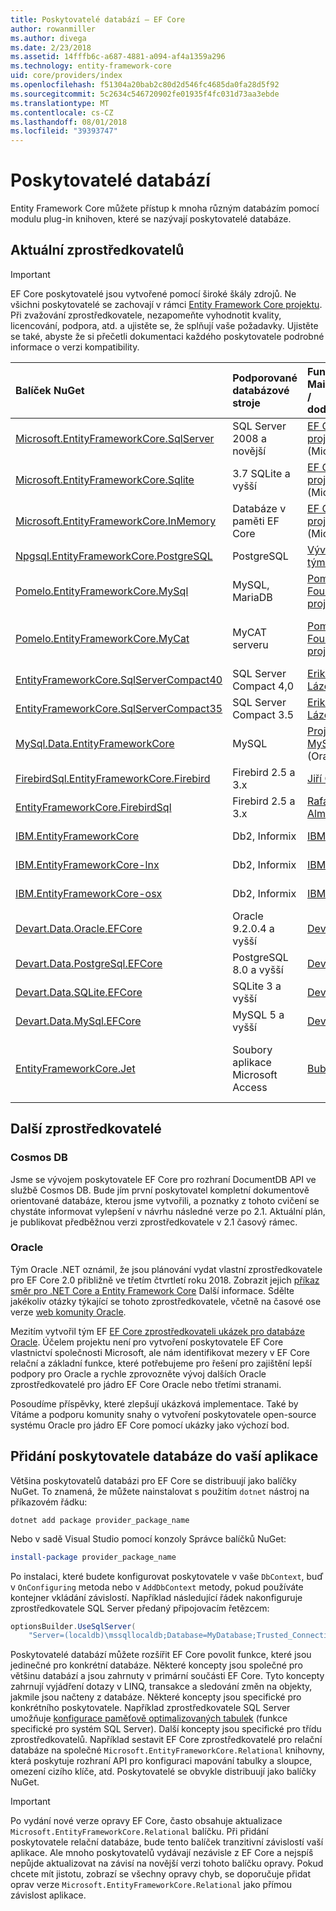 ```yaml
---
title: Poskytovatelé databází – EF Core
author: rowanmiller
ms.author: divega
ms.date: 2/23/2018
ms.assetid: 14fffb6c-a687-4881-a094-af4a1359a296
ms.technology: entity-framework-core
uid: core/providers/index
ms.openlocfilehash: f51304a20bab2c80d2d546fc4685da0fa28d5f92
ms.sourcegitcommit: 5c2634c546720902fe01935f4fc031d73aa3ebde
ms.translationtype: MT
ms.contentlocale: cs-CZ
ms.lasthandoff: 08/01/2018
ms.locfileid: "39393747"
---
```

# <a name="database-providers"></a>Poskytovatelé databází

Entity Framework Core můžete přístup k mnoha různým databázím pomocí modulu plug-in knihoven, které se nazývají poskytovatelé databáze.

## <a name="current-providers"></a>Aktuální zprostředkovatelů
> [!IMPORTANT]  
> EF Core poskytovatelé jsou vytvořené pomocí široké škály zdrojů. Ne všichni poskytovatelé se zachovají v rámci [Entity Framework Core projektu](https://github.com/aspnet/EntityFrameworkCore). Při zvažování zprostředkovatele, nezapomeňte vyhodnotit kvality, licencování, podpora, atd. a ujistěte se, že splňují vaše požadavky. Ujistěte se také, abyste že si přečetli dokumentaci každého poskytovatele podrobné informace o verzi kompatibility.

| Balíček NuGet                                                                                                        | Podporované databázové stroje | Funkce Maintainer / dodavatele                                                           | Poznámky a požadavky           | Užitečné odkazy                                                                                                                                                                                       |
|:---------------------------------------------------------------------------------------------------------------------|:---------------------------|:------------------------------------------------------------------------------|:-------------------------------|:---------------------------------------------------------------------------------------------------------------------------------------------------------------------------------------------------|
| [Microsoft.EntityFrameworkCore.SqlServer](https://www.nuget.org/packages/Microsoft.EntityFrameworkCore.SqlServer)    | SQL Server 2008 a novější    | [EF Core projektu](https://github.com/aspnet/EntityFrameworkCore/) (Microsoft) |                                | [Dokumentace](xref:core/providers/sql-server/index)                                                                                                                                                       |
| [Microsoft.EntityFrameworkCore.Sqlite](https://www.nuget.org/packages/Microsoft.EntityFrameworkCore.Sqlite)          | 3.7 SQLite a vyšší         | [EF Core projektu](https://github.com/aspnet/EntityFrameworkCore/) (Microsoft) |                                | [Dokumentace](xref:core/providers/sqlite/index)                                                                                                                                                           |
| [Microsoft.EntityFrameworkCore.InMemory](https://www.nuget.org/packages/Microsoft.EntityFrameworkCore.InMemory)      | Databáze v paměti EF Core | [EF Core projektu](https://github.com/aspnet/EntityFrameworkCore/) (Microsoft) | Pouze pro testování               | [Dokumentace](xref:core/providers/in-memory/index)                                                                                                                                                        |
| [Npgsql.EntityFrameworkCore.PostgreSQL](https://www.nuget.org/packages/Npgsql.EntityFrameworkCore.PostgreSQL)        | PostgreSQL                 | [Vývojový tým Npgsql](https://github.com/npgsql)                          |                                | [Dokumentace](http://www.npgsql.org/efcore/index.html)                                                                                                                                                    |
| [Pomelo.EntityFrameworkCore.MySql](https://www.nuget.org/packages/Pomelo.EntityFrameworkCore.MySql)                  | MySQL, MariaDB             | [Pomelo Foundation projektu](https://github.com/PomeloFoundation)              |                                | [Soubor Readme](https://github.com/PomeloFoundation/Pomelo.EntityFrameworkCore.MySql/blob/master/README.md)                                                                                               |
| [Pomelo.EntityFrameworkCore.MyCat](https://www.nuget.org/packages/Pomelo.EntityFrameworkCore.MyCat)                  | MyCAT serveru               | [Pomelo Foundation projektu](https://github.com/PomeloFoundation)              | Předběžné verze, až EF Core 1.1 | [Soubor Readme](https://github.com/PomeloFoundation/Pomelo.EntityFrameworkCore.MyCat/blob/master/README.md)                                                                                               |
| [EntityFrameworkCore.SqlServerCompact40](https://www.nuget.org/packages/EntityFrameworkCore.SqlServerCompact40)      | SQL Server Compact 4,0     | [Erik Ejlskov Lázecký](https://github.com/ErikEJ/)                             | .NET Framework                 | [wiki](https://github.com/ErikEJ/EntityFramework.SqlServerCompact/wiki/Using-EF-Core-with-SQL-Server-Compact-in-Traditional-.NET-Applications)                                                     |
| [EntityFrameworkCore.SqlServerCompact35](https://www.nuget.org/packages/EntityFrameworkCore.SqlServerCompact35)      | SQL Server Compact 3.5     | [Erik Ejlskov Lázecký](https://github.com/ErikEJ/)                             | .NET Framework                 | [wiki](https://github.com/ErikEJ/EntityFramework.SqlServerCompact/wiki/Using-EF-Core-with-SQL-Server-Compact-in-Traditional-.NET-Applications)                                                     |
| [MySql.Data.EntityFrameworkCore](https://www.nuget.org/packages/MySql.Data.EntityFrameworkCore)                      | MySQL                      | [Projekt MySQL](http://dev.mysql.com) (Oracle)                                | Předběžné verze                    | [Dokumentace](https://dev.mysql.com/doc/connector-net/en/)                                                                                                                                                |
| [FirebirdSql.EntityFrameworkCore.Firebird](https://www.nuget.org/packages/FirebirdSql.EntityFrameworkCore.Firebird/) | Firebird 2.5 a 3.x       | [Jiří Činčura](https://github.com/cincuranet)                                 | A vyšší EF Core 2.0            | [Dokumentace](https://github.com/cincuranet/FirebirdSql.Data.FirebirdClient/blob/master/Provider/docs/entity-framework-core.md)                                                                           |
| [EntityFrameworkCore.FirebirdSql](https://www.nuget.org/packages/EntityFrameworkCore.FirebirdSql/)                   | Firebird 2.5 a 3.x       | [Rafael Almeida](https://github.com/ralmsdeveloper)                           | A vyšší EF Core 2.0            | [wiki](https://github.com/ralmsdeveloper/EntityFrameworkCore.FirebirdSQL/wiki)                                                                                                                     |
| [IBM.EntityFrameworkCore](https://www.nuget.org/packages/IBM.EntityFrameworkCore)                                    | Db2, Informix              | [IBM](https://ibm.com)                                                        | Verze Windows                | [blog](https://www.ibm.com/developerworks/community/blogs/96960515-2ea1-4391-8170-b0515d08e4da/entry/Creating_Entity_Data_Model_using_IBM_Data_Server_providers_for_Entity_Framework_Core?lang=en) |
| [IBM.EntityFrameworkCore-lnx](https://www.nuget.org/packages/IBM.EntityFrameworkCore-lnx)                            | Db2, Informix              | [IBM](https://ibm.com)                                                        | Verze Linuxu                  | [blog](https://www.ibm.com/developerworks/community/blogs/96960515-2ea1-4391-8170-b0515d08e4da/entry/Creating_Entity_Data_Model_using_IBM_Data_Server_providers_for_Entity_Framework_Core?lang=en) |
| [IBM.EntityFrameworkCore-osx](https://www.nuget.org/packages/IBM.EntityFrameworkCore-osx)                            | Db2, Informix              | [IBM](https://ibm.com)                                                        | verze macOS                  | [blog](https://www.ibm.com/developerworks/community/blogs/96960515-2ea1-4391-8170-b0515d08e4da/entry/Creating_Entity_Data_Model_using_IBM_Data_Server_providers_for_Entity_Framework_Core?lang=en) |
| [Devart.Data.Oracle.EFCore](https://www.nuget.org/packages/Devart.Data.Oracle.EFCore/)                               | Oracle 9.2.0.4 a vyšší     | [DevArt](https://www.devart.com/)                                             | Placené                           | [Dokumentace](https://www.devart.com/dotconnect/oracle/docs/)                                                                                                                                             |
| [Devart.Data.PostgreSql.EFCore](https://www.nuget.org/packages/Devart.Data.PostgreSql.EFCore/)                       | PostgreSQL 8.0 a vyšší     | [DevArt](https://www.devart.com/)                                             | Placené                           | [Dokumentace](https://www.devart.com/dotconnect/postgresql/docs/)                                                                                                                                         |
| [Devart.Data.SQLite.EFCore](https://www.nuget.org/packages/Devart.Data.SQLite.EFCore/)                               | SQLite 3 a vyšší           | [DevArt](https://www.devart.com/)                                             | Placené                           | [Dokumentace](https://www.devart.com/dotconnect/sqlite/docs/)                                                                                                                                             |
| [Devart.Data.MySql.EFCore](https://www.nuget.org/packages/Devart.Data.MySql.EFCore/)                                 | MySQL 5 a vyšší            | [DevArt](https://www.devart.com/)                                             | Placené                           | [Dokumentace](https://www.devart.com/dotconnect/mysql/docs/)                                                                                                                                              |
| [EntityFrameworkCore.Jet](https://www.nuget.org/packages/EntityFrameworkCore.Jet/)                                   | Soubory aplikace Microsoft Access     | [Bubi](https://github.com/bubibubi)                                           | EF Core 2.0, rozhraní .NET Framework    | [Soubor Readme](https://github.com/bubibubi/EntityFrameworkCore.Jet/blob/master/docs/README.md)                                                                                                           |

## <a name="future-providers"></a>Další zprostředkovatelé

### <a name="cosmos-db"></a>Cosmos DB

Jsme se vývojem poskytovatele EF Core pro rozhraní DocumentDB API ve službě Cosmos DB. Bude jím první poskytovatel kompletní dokumentově orientované databáze, kterou jsme vytvořili, a poznatky z tohoto cvičení se chystáte informovat vylepšení v návrhu následné verze po 2.1. Aktuální plán, je publikovat předběžnou verzi zprostředkovatele v 2.1 časový rámec.

### <a name="oracle"></a>Oracle
Tým Oracle .NET oznámil, že jsou plánování vydat vlastní zprostředkovatele pro EF Core 2.0 přibližně ve třetím čtvrtletí roku 2018. Zobrazit jejich [příkaz směr pro .NET Core a Entity Framework Core](http://www.oracle.com/technetwork/topics/dotnet/tech-info/odpnet-dotnet-ef-core-sod-4395108.pdf) Další informace.
Sdělte jakékoliv otázky týkající se tohoto zprostředkovatele, včetně na časové ose verze [web komunity Oracle](https://community.oracle.com/).

Mezitím vytvořil tým EF [EF Core zprostředkovateli ukázek pro databáze Oracle](https://github.com/aspnet/EntityFrameworkCore/tree/master/samples/OracleProvider). Účelem projektu není pro vytvoření poskytovatele EF Core vlastnictví společnosti Microsoft, ale nám identifikovat mezery v EF Core relační a základní funkce, které potřebujeme pro řešení pro zajištění lepší podpory pro Oracle a rychle zprovozněte vývoj dalších Oracle zprostředkovatelé pro jádro EF Core Oracle nebo třetími stranami.

Posoudíme příspěvky, které zlepšují ukázková implementace. Také by Vítáme a podporu komunity snahy o vytvoření poskytovatele open-source systému Oracle pro jádro EF Core pomocí ukázky jako výchozí bod.

## <a name="adding-a-database-provider-to-your-application"></a>Přidání poskytovatele databáze do vaší aplikace

Většina poskytovatelů databázi pro EF Core se distribuují jako balíčky NuGet. To znamená, že můžete nainstalovat s použitím `dotnet` nástroj na příkazovém řádku:

``` console
dotnet add package provider_package_name
```

Nebo v sadě Visual Studio pomocí konzoly Správce balíčků NuGet:

``` powershell
install-package provider_package_name
```

Po instalaci, které budete konfigurovat poskytovatele v vaše `DbContext`, buď v `OnConfiguring` metoda nebo v `AddDbContext` metody, pokud používáte kontejner vkládání závislostí. Například následující řádek nakonfiguruje zprostředkovatele SQL Server předaný připojovacím řetězcem:

``` csharp
optionsBuilder.UseSqlServer(
    "Server=(localdb)\mssqllocaldb;Database=MyDatabase;Trusted_Connection=True;");
```  

Poskytovatelé databází můžete rozšířit EF Core povolit funkce, které jsou jedinečné pro konkrétní databáze. Některé koncepty jsou společné pro většinu databází a jsou zahrnuty v primární součásti EF Core. Tyto koncepty zahrnují vyjádření dotazy v LINQ, transakce a sledování změn na objekty, jakmile jsou načteny z databáze. Některé koncepty jsou specifické pro konkrétního poskytovatele. Například zprostředkovatele SQL Server umožňuje [konfigurace paměťově optimalizovaných tabulek](xref:core/providers/sql-server/memory-optimized-tables) (funkce specifické pro systém SQL Server). Další koncepty jsou specifické pro třídu zprostředkovatelů. Například sestavit EF Core zprostředkovatelé pro relační databáze na společné `Microsoft.EntityFrameworkCore.Relational` knihovny, která poskytuje rozhraní API pro konfiguraci mapování tabulky a sloupce, omezení cizího klíče, atd. Poskytovatelé se obvykle distribuují jako balíčky NuGet.

> [!IMPORTANT]  
> Po vydání nové verze opravy EF Core, často obsahuje aktualizace `Microsoft.EntityFrameworkCore.Relational` balíčku. Při přidání poskytovatele relační databáze, bude tento balíček tranzitivní závislostí vaší aplikace. Ale mnoho poskytovatelů vydávají nezávisle z EF Core a nejspíš nepůjde aktualizovat na závisí na novější verzi tohoto balíčku opravy. Pokud chcete mít jistotu, zobrazí se všechny opravy chyb, se doporučuje přidat oprav verze `Microsoft.EntityFrameworkCore.Relational` jako přímou závislost aplikace.
